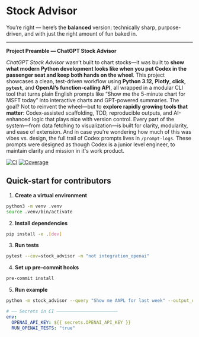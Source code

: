# Stock Advisor

You’re right — here’s the **balanced** version: technically sharp, purpose-driven, and with just the right amount of fun baked in.

---

**Project Preamble — ChatGPT Stock Advisor**

*ChatGPT Stock Advisor* wasn’t built to chart stocks—it was built to **show what modern Python development looks like when you put Codex in the passenger seat and keep both hands on the wheel**. This project showcases a clean, test-driven workflow using **Python 3.12**, **Plotly**, **click**, **`pytest`**, and **OpenAI’s function-calling API**, all wrapped in a modular CLI tool that turns plain English prompts like “Show me the 5-minute chart for MSFT today” into interactive charts and GPT-powered summaries. The goal? Not to reinvent the wheel—but to **explore rapidly growing  tools that matter**: Codex-assisted scaffolding, TDD, reproducible outputs, and AI-enhanced logic that plays nice with version control. Every part of the system—from data fetching to visualization—is built for clarity, modularity, and ease of extension. And in case you're wondering how much of this was vibes vs. design, the full trail of Codex prompts lives in `/prompt-logs`. These prompts were designed as though Codex is a junior level engineer, to maintain clarity and mission in it's work product. 


[![CI](https://github.com/lucashtnguyen/oasis/actions/workflows/python-ci.yml/badge.svg)](https://github.com/lucashtnguyen/oasis/actions/workflows/python-ci.yml)
[![Coverage](https://codecov.io/gh/lucashtnguyen/oasis/branch/main/graph/badge.svg)](https://codecov.io/gh/OWNER/REPO)

## Quick-start for contributors

1. **Create a virtual environment**

```bash
python3 -m venv .venv
source .venv/bin/activate
```

2. **Install dependencies**

```bash
pip install -e .[dev]
```

3. **Run tests**

```bash
pytest --cov=stock_advisor -m "not integration_openai"
```

4. **Set up pre-commit hooks**

```bash
pre-commit install
```

5. **Run example**

```bash
python -m stock_advisor --query "Show me AAPL for last week" --output_dir output
```

```yaml
# ── Secrets in CI ───────────────────────
env:
  OPENAI_API_KEY: ${{ secrets.OPENAI_API_KEY }}
  RUN_OPENAI_TESTS: "true"
```

